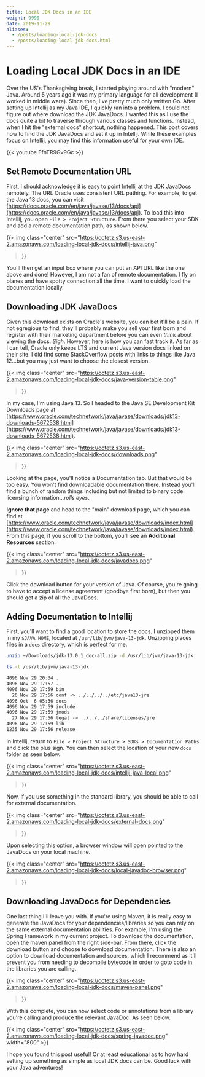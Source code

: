 ```yaml
---
title: Local JDK Docs in an IDE
weight: 9990
date: 2019-11-29
aliases:
  - /posts/loading-local-jdk-docs
  - /posts/loading-local-jdk-docs.html
---
```


# Loading Local JDK Docs in an IDE

Over the US's Thanksgiving break, I started playing around with "modern" Java.
Around 5 years ago it was my primary language for all development (I worked in
middle ware). Since then, I've pretty much only written Go. After setting up
Intellij as my Java IDE, I quickly ran into a problem.  I could not figure out
where download the JDK JavaDocs. I wanted this as I use the docs quite a bit to
traverse through various classes and functions. Instead, when I hit the
"external docs" shortcut, nothing happened. This post covers how to find the JDK
JavaDocs and set it up in Intellij.  While these examples focus on Intellij, you
may find this information useful for your own IDE.

{{< youtube FfnTR9Gv9Gc >}}

## Set Remote Documentation URL

First, I should acknowledge it is easy to point Intellij at the JDK JavaDocs
remotely. The URL Oracle uses consistent URL pathing. For example, to get the
Java 13 docs, you can visit
[https://docs.oracle.com/en/java/javase/13/docs/api](https://docs.oracle.com/en/java/javase/13/docs/api).
To load this into Intellij, you open `File > Project Structure`. From there you
select your SDK and add a remote documentation path, as shown below.

{{< img class="center"
src="https://octetz.s3.us-east-2.amazonaws.com/loading-local-jdk-docs/intellij-java.png"
>}}

You'll then get an input box where you can put an API URL like the one above and
done! However, I am not a fan of remote documentation. I fly on planes and have
spotty connection all the time.  I want to quickly load the documentation
locally. 

## Downloading JDK JavaDocs

Given this download exists on Oracle's website, you can bet it'll be a pain. If
not egregious to find, they'll probably make you sell your first born and
register with their marketing department before you can even _think_ about
viewing the docs. *Sigh*. However, here is how you can fast track it. As far as
I can tell, Oracle only keeps LTS and current Java version docs linked on their
site.  I did find some StackOverflow posts with links to things like Java
12...but you may just want to choose the closest version. 

{{< img class="center"
src="https://octetz.s3.us-east-2.amazonaws.com/loading-local-jdk-docs/java-version-table.png"
>}}

In my case, I'm using Java 13. So I headed to the Java SE Development Kit
Downloads page at
[https://www.oracle.com/technetwork/java/javase/downloads/jdk13-downloads-5672538.html](https://www.oracle.com/technetwork/java/javase/downloads/jdk13-downloads-5672538.html). 

{{< img class="center"
src="https://octetz.s3.us-east-2.amazonaws.com/loading-local-jdk-docs/downloads.png"
>}}

Looking at the page, you'll notice a Documentation tab. But that would be too
easy. You won't find downloadable documentation there. Instead you'll find a
bunch of random things including but not limited to binary code licensing
information..._rolls eyes_.

**Ignore that page** and head to the "main" download page, which you can find at
[https://www.oracle.com/technetwork/java/javase/downloads/index.html](https://www.oracle.com/technetwork/java/javase/downloads/index.html).
From this page, if you scroll to the bottom, you'll see an **Additional
Resources** section.

{{< img class="center"
src="https://octetz.s3.us-east-2.amazonaws.com/loading-local-jdk-docs/javadocs.png"
>}}

Click the download button for your version of Java. Of course, you're going to
have to accept a license agreement (goodbye first born), but then you should get
a zip of all the JavaDocs.

## Adding Documentation to Intellij

First, you'll want to find a good location to store the docs. I unzipped them in
my `$JAVA_HOME`, located at `/usr/lib/jvm/java-13-jdk`. Unzipping places files
in a `docs` directory, which is perfect for me.

```bash
unzip ~/Downloads/jdk-13.0.1_doc-all.zip -d /usr/lib/jvm/java-13-jdk
```

```bash
ls -l /usr/lib/jvm/java-13-jdk
```

```txt
4096 Nov 29 20:34 .
4096 Nov 29 17:57 ..
4096 Nov 29 17:59 bin
  26 Nov 29 17:56 conf -> ../../../../etc/java13-jre
4096 Oct  6 05:36 docs
4096 Nov 29 17:59 include
4096 Nov 29 17:59 jmods
  27 Nov 29 17:56 legal -> ../../../share/licenses/jre
4096 Nov 29 17:59 lib
1235 Nov 29 17:56 release
```

In Intellij, return to `File > Project Structure > SDKs > Documentation Paths`
and click the plus sign. You can then select the location of your new `docs`
folder as seen below.

{{< img class="center"
src="https://octetz.s3.us-east-2.amazonaws.com/loading-local-jdk-docs/intellij-java-local.png"
>}}

Now, if you use something in the standard library, you should be able to call
for external documentation.

{{< img class="center"
src="https://octetz.s3.us-east-2.amazonaws.com/loading-local-jdk-docs/external-docs.png"
>}}

Upon selecting this option, a browser window will open pointed to the JavaDocs
on your local machine.

{{< img class="center"
src="https://octetz.s3.us-east-2.amazonaws.com/loading-local-jdk-docs/local-javadoc-browser.png"
>}}

## Downloading JavaDocs for Dependencies

One last thing I'll leave you with. If you're using Maven, it is really easy to
generate the JavaDocs for your dependencies/libraries so you can rely on the
same external documentation abilities. For example, I'm using the Spring
Framework in my current project. To download the documentation, open the maven
panel from the right side-bar. From there, click the download button and choose
to download documentation. There is also an option to download documentation and
sources, which I recommend as it'll prevent you from needing to decompile
bytecode in order to goto code in the libraries you are calling.

{{< img class="center"
src="https://octetz.s3.us-east-2.amazonaws.com/loading-local-jdk-docs/maven-panel.png"
>}}

With this complete, you can now select code or annotations from a library you're
calling and produce the relevant JavaDoc. As seen below.

{{< img class="center"
src="https://octetz.s3.us-east-2.amazonaws.com/loading-local-jdk-docs/spring-javadoc.png"
width="800" >}}

I hope you found this post useful! Or at least educational as to how hard
setting up something as simple as local JDK docs can be. Good luck with your
Java adventures!
